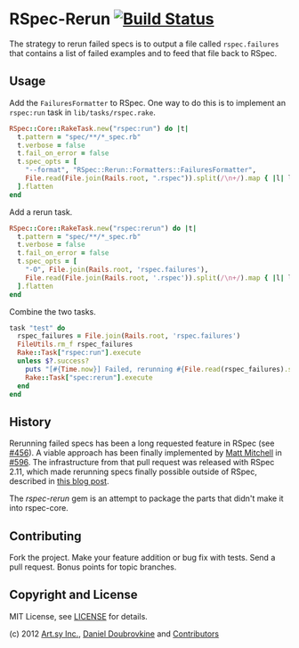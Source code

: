 RSpec-Rerun [![Build Status](https://secure.travis-ci.org/dblock/rspec-rerun.png)](http://travis-ci.org/dblock/rspec-rerun)
===========

The strategy to rerun failed specs is to output a file called `rspec.failures` that contains a list of failed examples and to feed that file back to RSpec. 

Usage
-----

Add the `FailuresFormatter` to RSpec. One way to do this is to implement an `rspec:run` task in `lib/tasks/rspec.rake`.

``` ruby
RSpec::Core::RakeTask.new("rspec:run") do |t|
  t.pattern = "spec/**/*_spec.rb"
  t.verbose = false
  t.fail_on_error = false
  t.spec_opts = [
    "--format", "RSpec::Rerun::Formatters::FailuresFormatter",
    File.read(File.join(Rails.root, ".rspec")).split(/\n+/).map { |l| l.shellsplit }
  ].flatten
end
```

Add a rerun task.

``` ruby
RSpec::Core::RakeTask.new("rspec:rerun") do |t|
  t.pattern = "spec/**/*_spec.rb"
  t.verbose = false
  t.fail_on_error = false
  t.spec_opts = [
    "-O", File.join(Rails.root, 'rspec.failures'),
    File.read(File.join(Rails.root, '.rspec')).split(/\n+/).map { |l| l.shellsplit }
  ].flatten
end
```

Combine the two tasks.

``` ruby
task "test" do
  rspec_failures = File.join(Rails.root, 'rspec.failures')
  FileUtils.rm_f rspec_failures
  Rake::Task["rspec:run"].execute
  unless $?.success?
    puts "[#{Time.now}] Failed, rerunning #{File.read(rspec_failures).split(/\n+/).count} failure(s) ..."
    Rake::Task["spec:rerun"].execute
  end
end
```

History
-------

Rerunning failed specs has been a long requested feature in RSpec (see [#456](https://github.com/rspec/rspec-core/issues/456)). A viable approach has been finally implemented by [Matt Mitchell](https://github.com/antifun) in [#596](https://github.com/rspec/rspec-core/pull/596). The infrastructure from that pull request was released with RSpec 2.11, which made rerunning specs finally possible outside of RSpec, described in [this blog post](http://artsy.github.com/blog/2012/05/15/how-to-organize-over-3000-rspec-specs-and-retry-test-failures/).

The *rspec-rerun* gem is an attempt to package the parts that didn't make it into rspec-core.

Contributing
------------

Fork the project. Make your feature addition or bug fix with tests. Send a pull request. Bonus points for topic branches.

Copyright and License
---------------------

MIT License, see [LICENSE](https://github.com/dblock/rspec-rerun/blob/master/LICENSE.md) for details.

(c) 2012 [Art.sy Inc.](http://artsy.github.com), [Daniel Doubrovkine](https://github.com/dblock) and [Contributors](https://github.com/dblock/rspec-rerun/blob/master/CHANGELOG.md)


